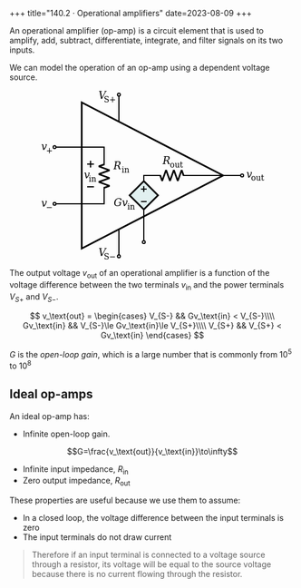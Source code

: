 +++
title="140.2 · Operational amplifiers"
date=2023-08-09
+++

An operational amplifier (op-amp) is a circuit element that is used to amplify, add, subtract, differentiate, integrate, and filter signals on its two inputs.

We can model the operation of an op-amp using a dependent voltage source.

<center>
  <!-- Created with Inkscape (http://www.inkscape.org/) --> <svg xmlns:dc="http://purl.org/dc/elements/1.1/" xmlns:cc="http://creativecommons.org/ns#" xmlns:rdf="http://www.w3.org/1999/02/22-rdf-syntax-ns#" xmlns:svg="http://www.w3.org/2000/svg" xmlns="http://www.w3.org/2000/svg" xmlns:sodipodi="http://sodipodi.sourceforge.net/DTD/sodipodi-0.dtd" xmlns:inkscape="http://www.inkscape.org/namespaces/inkscape" width="400" height="300" id="svg2" sodipodi:version="0.32" inkscape:version="0.46" version="1.0" sodipodi:docname="Op-Amp Internal.svg" inkscape:output_extension="org.inkscape.output.svg.inkscape"> <defs id="defs4"> <inkscape:perspective sodipodi:type="inkscape:persp3d" inkscape:vp_x="0 : 526.18109 : 1" inkscape:vp_y="0 : 1000 : 0" inkscape:vp_z="744.09448 : 526.18109 : 1" inkscape:persp3d-origin="372.04724 : 350.78739 : 1" id="perspective10" /> <inkscape:perspective id="perspective5533" inkscape:persp3d-origin="32 : 21.333333 : 1" inkscape:vp_z="64 : 32 : 1" inkscape:vp_y="0 : 1000 : 0" inkscape:vp_x="0 : 32 : 1" sodipodi:type="inkscape:persp3d" /> <inkscape:perspective id="perspective2827" inkscape:persp3d-origin="32 : 21.333333 : 1" inkscape:vp_z="64 : 32 : 1" inkscape:vp_y="0 : 1000 : 0" inkscape:vp_x="0 : 32 : 1" sodipodi:type="inkscape:persp3d" /> <inkscape:perspective sodipodi:type="inkscape:persp3d" inkscape:vp_x="0 : 0.5 : 1" inkscape:vp_y="0 : 1000 : 0" inkscape:vp_z="1 : 0.5 : 1" inkscape:persp3d-origin="0.5 : 0.33333333 : 1" id="perspective6195" /> <inkscape:perspective id="perspective6211" inkscape:persp3d-origin="372.04724 : 350.78739 : 1" inkscape:vp_z="744.09448 : 526.18109 : 1" inkscape:vp_y="0 : 1000 : 0" inkscape:vp_x="0 : 526.18109 : 1" sodipodi:type="inkscape:persp3d" /> <inkscape:perspective id="perspective3053" inkscape:persp3d-origin="45 : 6.6666667 : 1" inkscape:vp_z="90 : 10 : 1" inkscape:vp_y="0 : 1000 : 0" inkscape:vp_x="0 : 10 : 1" sodipodi:type="inkscape:persp3d" /> <inkscape:perspective id="perspective3840" inkscape:persp3d-origin="372.04724 : 350.78739 : 1" inkscape:vp_z="744.09448 : 526.18109 : 1" inkscape:vp_y="0 : 1000 : 0" inkscape:vp_x="0 : 526.18109 : 1" sodipodi:type="inkscape:persp3d" /> <inkscape:perspective id="perspective7019" inkscape:persp3d-origin="32 : 21.333333 : 1" inkscape:vp_z="64 : 32 : 1" inkscape:vp_y="0 : 1000 : 0" inkscape:vp_x="0 : 32 : 1" sodipodi:type="inkscape:persp3d" /> <inkscape:perspective sodipodi:type="inkscape:persp3d" inkscape:vp_x="0 : 0.5 : 1" inkscape:vp_y="0 : 1000 : 0" inkscape:vp_z="1 : 0.5 : 1" inkscape:persp3d-origin="0.5 : 0.33333333 : 1" id="perspective4148" /> <inkscape:perspective id="perspective4175" inkscape:persp3d-origin="32 : 21.333333 : 1" inkscape:vp_z="64 : 32 : 1" inkscape:vp_y="0 : 1000 : 0" inkscape:vp_x="0 : 32 : 1" sodipodi:type="inkscape:persp3d" /> <inkscape:perspective sodipodi:type="inkscape:persp3d" inkscape:vp_x="0 : 0.5 : 1" inkscape:vp_y="0 : 1000 : 0" inkscape:vp_z="1 : 0.5 : 1" inkscape:persp3d-origin="0.5 : 0.33333333 : 1" id="perspective6151" /> <inkscape:perspective id="perspective6168" inkscape:persp3d-origin="32 : 21.333333 : 1" inkscape:vp_z="64 : 32 : 1" inkscape:vp_y="0 : 1000 : 0" inkscape:vp_x="0 : 32 : 1" sodipodi:type="inkscape:persp3d" /> <inkscape:perspective sodipodi:type="inkscape:persp3d" inkscape:vp_x="0 : 0.5 : 1" inkscape:vp_y="0 : 1000 : 0" inkscape:vp_z="1 : 0.5 : 1" inkscape:persp3d-origin="0.5 : 0.33333333 : 1" id="perspective7294" /> <inkscape:perspective id="perspective7292" inkscape:persp3d-origin="372.04724 : 350.78739 : 1" inkscape:vp_z="744.09448 : 526.18109 : 1" inkscape:vp_y="0 : 1000 : 0" inkscape:vp_x="0 : 526.18109 : 1" sodipodi:type="inkscape:persp3d" /> <inkscape:perspective sodipodi:type="inkscape:persp3d" inkscape:vp_x="0 : 0.5 : 1" inkscape:vp_y="0 : 1000 : 0" inkscape:vp_z="1 : 0.5 : 1" inkscape:persp3d-origin="0.5 : 0.33333333 : 1" id="perspective2806" /> <inkscape:perspective id="perspective2819" inkscape:persp3d-origin="372.04724 : 350.78739 : 1" inkscape:vp_z="744.09448 : 526.18109 : 1" inkscape:vp_y="0 : 1000 : 0" inkscape:vp_x="0 : 526.18109 : 1" sodipodi:type="inkscape:persp3d" /> <inkscape:perspective id="perspective7782" inkscape:persp3d-origin="32 : 21.333333 : 1" inkscape:vp_z="64 : 32 : 1" inkscape:vp_y="0 : 1000 : 0" inkscape:vp_x="0 : 32 : 1" sodipodi:type="inkscape:persp3d" /> <inkscape:perspective sodipodi:type="inkscape:persp3d" inkscape:vp_x="0 : 0.5 : 1" inkscape:vp_y="0 : 1000 : 0" inkscape:vp_z="1 : 0.5 : 1" inkscape:persp3d-origin="0.5 : 0.33333333 : 1" id="perspective7851" /> <inkscape:perspective id="perspective7849" inkscape:persp3d-origin="372.04724 : 350.78739 : 1" inkscape:vp_z="744.09448 : 526.18109 : 1" inkscape:vp_y="0 : 1000 : 0" inkscape:vp_x="0 : 526.18109 : 1" sodipodi:type="inkscape:persp3d" /> <inkscape:perspective sodipodi:type="inkscape:persp3d" inkscape:vp_x="0 : 0.5 : 1" inkscape:vp_y="0 : 1000 : 0" inkscape:vp_z="1 : 0.5 : 1" inkscape:persp3d-origin="0.5 : 0.33333333 : 1" id="perspective7935" /> <inkscape:perspective id="perspective7933" inkscape:persp3d-origin="372.04724 : 350.78739 : 1" inkscape:vp_z="744.09448 : 526.18109 : 1" inkscape:vp_y="0 : 1000 : 0" inkscape:vp_x="0 : 526.18109 : 1" sodipodi:type="inkscape:persp3d" /> <inkscape:perspective id="perspective3195" inkscape:persp3d-origin="16 : 10.666667 : 1" inkscape:vp_z="32 : 16 : 1" inkscape:vp_y="0 : 1000 : 0" inkscape:vp_x="0 : 16 : 1" sodipodi:type="inkscape:persp3d" /> <inkscape:perspective id="perspective3275" inkscape:persp3d-origin="50 : 33.333333 : 1" inkscape:vp_z="100 : 50 : 1" inkscape:vp_y="0 : 1000 : 0" inkscape:vp_x="0 : 50 : 1" sodipodi:type="inkscape:persp3d" /> </defs> <sodipodi:namedview id="base" pagecolor="#ffffff" bordercolor="#666666" borderopacity="1.0" gridtolerance="10000" guidetolerance="10" objecttolerance="10" inkscape:pageopacity="0.0" inkscape:pageshadow="2" inkscape:zoom="1" inkscape:cx="-161.44637" inkscape:cy="13.219093" inkscape:document-units="px" inkscape:current-layer="layer1" showgrid="true" inkscape:window-width="1399" inkscape:window-height="874" inkscape:window-x="33" inkscape:window-y="0" showguides="true" inkscape:guide-bbox="true"> <inkscape:grid type="xygrid" id="grid2650" visible="true" enabled="true" /> </sodipodi:namedview> <metadata id="metadata7"> <rdf:RDF> <cc:Work rdf:about=""> <dc:format>image/svg+xml</dc:format> <dc:type rdf:resource="http://purl.org/dc/dcmitype/StillImage" /> </cc:Work> </rdf:RDF> </metadata> <g inkscape:label="Layer 1" inkscape:groupmode="layer" id="layer1" transform="translate(-8.985975,83.359375)"> <text xml:space="preserve" style="font-size:12px;font-style:normal;font-variant:normal;font-weight:normal;font-stretch:normal;text-indent:0;text-align:start;text-decoration:none;line-height:100%;letter-spacing:normal;word-spacing:normal;text-transform:none;direction:ltr;block-progression:tb;writing-mode:lr-tb;text-anchor:start;opacity:1;fill:#000000;fill-opacity:1;fill-rule:nonzero;stroke:none;stroke-width:1px;stroke-linecap:butt;stroke-linejoin:miter;marker:none;marker-start:none;marker-mid:none;marker-end:none;stroke-miterlimit:4;stroke-dasharray:none;stroke-dashoffset:0;stroke-opacity:1;visibility:visible;display:inline;overflow:visible;enable-background:accumulate;font-family:DejaVu Sans;-inkscape-font-specification:DejaVu Sans" x="135.94128" y="0.2109578" id="text6075" sodipodi:linespacing="100%" transform="translate(8.985975,-83.359375)"><tspan sodipodi:role="line" id="tspan6077" x="135.94128" y="0.2109578" /></text> <path style="fill:none;fill-opacity:1;stroke:#000000;stroke-width:3;stroke-linecap:square;stroke-linejoin:miter;stroke-miterlimit:4;stroke-dasharray:none;stroke-dashoffset:0;stroke-opacity:1" d="M 84.37758,196.42101 L 84.37758,-61.139779 L 333.98597,67.64063 L 84.37758,196.42101 z" id="path3688" /> <path style="opacity:1;fill:none;fill-opacity:0.11764706;stroke:#000000;stroke-width:2.00000024;stroke-linecap:square;stroke-linejoin:miter;marker:none;stroke-miterlimit:4;stroke-dasharray:none;stroke-dashoffset:0;stroke-opacity:1;visibility:visible;display:inline;overflow:visible;enable-background:accumulate" id="path7055" sodipodi:nodetypes="cc" /> <path sodipodi:type="arc" style="opacity:1;fill:none;fill-opacity:0.11764706;stroke:#000000;stroke-width:2;stroke-linecap:square;stroke-linejoin:miter;marker:none;stroke-miterlimit:4;stroke-dasharray:none;stroke-dashoffset:0;stroke-opacity:1;visibility:visible;display:inline;overflow:visible;enable-background:accumulate" id="path7059" sodipodi:cx="7.5" sodipodi:cy="62.5" sodipodi:rx="2.5" sodipodi:ry="2.5" d="M 10,62.5 A 2.5,2.5 0 1 1 5,62.5 A 2.5,2.5 0 1 1 10,62.5 z" transform="translate(28.985975,-44.85937)" /> <path sodipodi:type="arc" style="opacity:1;fill:none;fill-opacity:0.11764706;stroke:#000000;stroke-width:2;stroke-linecap:square;stroke-linejoin:miter;marker:none;stroke-miterlimit:4;stroke-dasharray:none;stroke-dashoffset:0;stroke-opacity:1;visibility:visible;display:inline;overflow:visible;enable-background:accumulate" id="path7061" sodipodi:cx="352.5" sodipodi:cy="72.5" sodipodi:rx="2.5" sodipodi:ry="2.5" d="M 355,72.5 A 2.5,2.5 0 1 1 350,72.5 A 2.5,2.5 0 1 1 355,72.5 z" transform="translate(14.985975,-4.85937)" /> <g transform="translate(251.73597,147.64063)" id="g7243"> <text xml:space="preserve" style="font-size:18px;font-style:italic;font-variant:normal;font-weight:normal;font-stretch:normal;text-align:start;line-height:125%;writing-mode:lr-tb;text-anchor:start;fill:#000000;fill-opacity:1;stroke:none;font-family:DejaVu Serif;-inkscape-font-specification:DejaVu Serif Italic" x="-163.3779" y="-74.889069" id="text7604" sodipodi:linespacing="125%"><tspan sodipodi:role="line" id="tspan7606" x="-163.3779" y="-74.889069"><tspan style="font-size:18px;font-style:italic;font-variant:normal;font-weight:normal;font-stretch:normal;text-align:start;line-height:125%;writing-mode:lr-tb;text-anchor:start;font-family:DejaVu Serif;-inkscape-font-specification:DejaVu Serif Italic" id="tspan14200">v</tspan></tspan></text> <text xml:space="preserve" style="font-size:14px;font-style:normal;font-variant:normal;font-weight:normal;font-stretch:normal;text-align:start;line-height:125%;writing-mode:lr-tb;text-anchor:start;fill:#000000;fill-opacity:1;stroke:none;font-family:DejaVu Serif;-inkscape-font-specification:DejaVu Serif Italic" x="-155" y="-69" id="text7604-7" sodipodi:linespacing="125%"><tspan sodipodi:role="line" id="tspan7606-79" x="-155" y="-69">in </tspan></text> </g> <g transform="translate(175.84375,124.02752)" id="g7236"> <text xml:space="preserve" style="font-size:18px;font-style:italic;font-variant:normal;font-weight:normal;font-stretch:normal;text-align:start;line-height:125%;writing-mode:lr-tb;text-anchor:start;fill:#000000;fill-opacity:1;stroke:none;font-family:DejaVu Serif;-inkscape-font-specification:DejaVu Serif Italic" x="199.14223" y="-52.886894" id="text7216" sodipodi:linespacing="125%"><tspan sodipodi:role="line" id="tspan7218" x="199.14223" y="-52.886894"><tspan style="font-size:18px;font-style:italic;font-variant:normal;font-weight:normal;font-stretch:normal;text-align:start;line-height:125%;writing-mode:lr-tb;text-anchor:start;font-family:DejaVu Serif;-inkscape-font-specification:DejaVu Serif Italic" id="tspan7220">v</tspan></tspan></text> <text xml:space="preserve" style="font-size:14px;font-style:normal;font-variant:normal;font-weight:normal;font-stretch:normal;text-align:start;line-height:125%;writing-mode:lr-tb;text-anchor:start;fill:#000000;fill-opacity:1;stroke:none;font-family:DejaVu Serif;-inkscape-font-specification:DejaVu Serif Italic" x="207.52013" y="-46.997822" id="text7222" sodipodi:linespacing="125%"><tspan sodipodi:role="line" id="tspan7224" x="207.52013" y="-46.997822">out</tspan></text> </g> <g transform="translate(166.04847,-44.72155)" id="g7474" inkscape:label="Layer 1"> <path sodipodi:nodetypes="ccccccccccccccccccccccc" id="path4873" d="M 58.16008,111.36218 L 55,111.36218 L 58.9375,122.36218 L 61.75,122.36218 L 67.21875,107.21348 L 72.6875,122.36249 L 75.5,122.36249 L 80.96875,107.21348 L 86.4375,122.36249 L 89.25,122.36249 L 94.71875,107.21348 L 96.9197,113.36218 L 100.07977,113.36218 L 96.125,102.36249 L 93.3125,102.36249 L 87.84375,117.5115 L 82.375,102.36249 L 79.5625,102.36249 L 74.09375,117.5115 L 68.625,102.36249 L 65.8125,102.36249 L 60.34375,117.5115 L 58.16008,111.36218 z" style="font-size:medium;font-style:normal;font-variant:normal;font-weight:normal;font-stretch:normal;text-indent:0;text-align:start;text-decoration:none;line-height:normal;letter-spacing:normal;word-spacing:normal;text-transform:none;direction:ltr;block-progression:tb;writing-mode:lr-tb;text-anchor:start;fill:#000000;fill-opacity:1;stroke:none;stroke-width:0.25;marker:none;visibility:visible;display:inline;overflow:visible;enable-background:accumulate;font-family:Bitstream Vera Sans;-inkscape-font-specification:Bitstream Vera Sans" /> </g> <g transform="translate(142.33697,-19.516619)" id="g7937" inkscape:label="Layer 1"> <text sodipodi:linespacing="125%" id="text7604-1-1" y="67.407249" x="84.89901" style="font-size:18px;font-style:italic;font-variant:normal;font-weight:normal;font-stretch:normal;text-align:start;line-height:125%;writing-mode:lr-tb;text-anchor:start;fill:#000000;fill-opacity:1;stroke:none;font-family:DejaVu Serif;-inkscape-font-specification:DejaVu Serif Italic" xml:space="preserve"><tspan y="67.407249" x="84.89901" id="tspan7606-7-8" sodipodi:role="line">R</tspan></text> <text sodipodi:linespacing="125%" id="text7604-7-0-27" y="73.296326" x="97.776909" style="font-size:14px;font-style:normal;font-variant:normal;font-weight:normal;font-stretch:normal;text-align:start;line-height:125%;writing-mode:lr-tb;text-anchor:start;fill:#000000;fill-opacity:1;stroke:none;font-family:DejaVu Serif;-inkscape-font-specification:DejaVu Serif Italic" xml:space="preserve"><tspan y="73.296326" x="97.776909" id="tspan7606-79-9-9" sodipodi:role="line">out</tspan></text> </g> <path style="opacity:1;fill:#000000;fill-opacity:1;stroke:#000000;stroke-width:2;stroke-linecap:square;stroke-linejoin:miter;marker:none;stroke-miterlimit:4;stroke-dasharray:none;stroke-dashoffset:0;stroke-opacity:1;visibility:visible;display:inline;overflow:visible;enable-background:accumulate" d="M 264.48596,67.64063 L 364.98597,67.64063" id="path8332" sodipodi:nodetypes="cc" /> <g transform="matrix(0,-1,1,0,11.623485,146.26563)" id="g9437" inkscape:label="Layer 1"> <path sodipodi:nodetypes="ccccccccccccccccccccccc" id="path9439" d="M 58.16008,111.36218 L 55,111.36218 L 58.9375,122.36218 L 61.75,122.36218 L 67.21875,107.21348 L 72.6875,122.36249 L 75.5,122.36249 L 80.96875,107.21348 L 86.4375,122.36249 L 89.25,122.36249 L 94.71875,107.21348 L 96.9197,113.36218 L 100.07977,113.36218 L 96.125,102.36249 L 93.3125,102.36249 L 87.84375,117.5115 L 82.375,102.36249 L 79.5625,102.36249 L 74.09375,117.5115 L 68.625,102.36249 L 65.8125,102.36249 L 60.34375,117.5115 L 58.16008,111.36218 z" style="font-size:medium;font-style:normal;font-variant:normal;font-weight:normal;font-stretch:normal;text-indent:0;text-align:start;text-decoration:none;line-height:normal;letter-spacing:normal;word-spacing:normal;text-transform:none;direction:ltr;block-progression:tb;writing-mode:lr-tb;text-anchor:start;fill:#000000;fill-opacity:1;stroke:none;stroke-width:0.25;marker:none;visibility:visible;display:inline;overflow:visible;enable-background:accumulate;font-family:Bitstream Vera Sans;-inkscape-font-specification:Bitstream Vera Sans" /> </g> <g id="g2547" transform="translate(-214.75002,-4.889071)"> <text sodipodi:linespacing="125%" id="text9443" y="61.640625" x="355.35809" style="font-size:18px;font-style:italic;font-variant:normal;font-weight:normal;font-stretch:normal;text-align:start;line-height:125%;writing-mode:lr-tb;text-anchor:start;fill:#000000;fill-opacity:1;stroke:none;font-family:DejaVu Serif;-inkscape-font-specification:DejaVu Serif Italic" xml:space="preserve"><tspan y="61.640625" x="355.35809" id="tspan9445" sodipodi:role="line">R</tspan></text> <text sodipodi:linespacing="125%" id="text9447" y="67.529701" x="369.73599" style="font-size:14px;font-style:normal;font-variant:normal;font-weight:normal;font-stretch:normal;text-align:start;line-height:125%;writing-mode:lr-tb;text-anchor:start;fill:#000000;fill-opacity:1;stroke:none;font-family:DejaVu Serif;-inkscape-font-specification:DejaVu Serif Italic" xml:space="preserve"><tspan y="67.529701" x="369.73599" id="tspan9449" sodipodi:role="line">in</tspan></text> </g> <path style="opacity:1;fill:none;fill-opacity:1;stroke:#000000;stroke-width:2;stroke-linecap:square;stroke-linejoin:miter;marker:none;stroke-miterlimit:4;stroke-dasharray:none;stroke-dashoffset:0;stroke-opacity:1;visibility:visible;display:inline;overflow:visible;enable-background:accumulate" d="M 38.985975,17.640625 L 123.98598,17.64063 L 123.98598,47.64063" id="path2534" sodipodi:nodetypes="ccc" /> <path style="opacity:1;fill:none;fill-opacity:1;stroke:#000000;stroke-width:2;stroke-linecap:square;stroke-linejoin:miter;marker:none;stroke-miterlimit:4;stroke-dasharray:none;stroke-dashoffset:0;stroke-opacity:1;visibility:visible;display:inline;overflow:visible;enable-background:accumulate" d="M 123.98597,89.140625 L 123.98597,117.64062 L 38.985975,117.64063" id="path2536" sodipodi:nodetypes="ccc" /> <path sodipodi:nodetypes="ccc" id="path2194" style="fill:none;fill-opacity:0.75;fill-rule:evenodd;stroke:#000000;stroke-width:2px;stroke-linecap:butt;stroke-linejoin:miter;stroke-opacity:1" d="M 193.9894,85.282775 L 193.98597,67.64063 L 222.73597,67.64063" /> <path id="path2196" style="fill:none;fill-opacity:0.75;fill-rule:evenodd;stroke:#000000;stroke-width:2px;stroke-linecap:butt;stroke-linejoin:miter;stroke-opacity:1" d="M 193.9894,126.38047 L 193.98597,182.64062" sodipodi:nodetypes="cc" /> <g id="g3502" transform="translate(148.94093,54.488042)"> <path d="M 45.045045,23.090088 L 20.045045,48.090088 L 45.045045,73.090088 L 70.045045,48.090088 L 45.045045,23.090088 z" style="fill:#e1f0f0;fill-opacity:1;fill-rule:evenodd;stroke:#000000;stroke-width:3;stroke-linecap:butt;stroke-linejoin:miter;stroke-opacity:1" id="path2198" sodipodi:nodetypes="ccccc" /> <path sodipodi:nodetypes="cc" id="path3466" d="M 39.954963,37.045038 L 50.045045,37.090088" style="fill:none;stroke:#000000;stroke-width:1.99999988;stroke-linecap:butt;stroke-linejoin:miter;stroke-miterlimit:4;stroke-dasharray:none;stroke-opacity:1" /> <path sodipodi:nodetypes="cc" id="path5201" d="M 45,32 L 44.95495,42.090083" style="fill:none;stroke:#000000;stroke-width:1.99999988;stroke-linecap:butt;stroke-linejoin:miter;stroke-miterlimit:4;stroke-dasharray:none;stroke-opacity:1" /> <path sodipodi:nodetypes="cc" id="path5203" d="M 40.045045,59.090088 L 50.045045,59.152588" style="fill:none;stroke:#000000;stroke-width:1.99999988;stroke-linecap:butt;stroke-linejoin:miter;stroke-miterlimit:4;stroke-dasharray:none;stroke-opacity:1" /> </g> <path style="opacity:1;fill:none;fill-opacity:1;stroke:#000000;stroke-width:2;stroke-linecap:square;stroke-linejoin:miter;marker:none;stroke-miterlimit:4;stroke-dasharray:none;stroke-dashoffset:0;stroke-opacity:1;visibility:visible;display:inline;overflow:visible;enable-background:accumulate" d="M 149.98598,162.64062 L 149.98598,207.64062" id="path3515" /> <path sodipodi:type="arc" style="opacity:1;fill:none;fill-opacity:0.11764706;stroke:#000000;stroke-width:2;stroke-linecap:square;stroke-linejoin:miter;marker:none;stroke-miterlimit:4;stroke-dasharray:none;stroke-dashoffset:0;stroke-opacity:1;visibility:visible;display:inline;overflow:visible;enable-background:accumulate" id="path3517" sodipodi:cx="7.5" sodipodi:cy="62.5" sodipodi:rx="2.5" sodipodi:ry="2.5" d="M 10,62.5 A 2.5,2.5 0 1 1 5,62.5 A 2.5,2.5 0 1 1 10,62.5 z" transform="translate(142.48597,147.64063)" /> <path style="opacity:1;fill:none;fill-opacity:1;stroke:#000000;stroke-width:2;stroke-linecap:square;stroke-linejoin:miter;marker:none;stroke-miterlimit:4;stroke-dasharray:none;stroke-dashoffset:0;stroke-opacity:1;visibility:visible;display:inline;overflow:visible;enable-background:accumulate" d="M 149.98597,-72.359375 L 149.98597,-27.35937" id="path3519" /> <path sodipodi:type="arc" style="opacity:1;fill:none;fill-opacity:0.11764706;stroke:#000000;stroke-width:2;stroke-linecap:square;stroke-linejoin:miter;marker:none;stroke-miterlimit:4;stroke-dasharray:none;stroke-dashoffset:0;stroke-opacity:1;visibility:visible;display:inline;overflow:visible;enable-background:accumulate" id="path3521" sodipodi:cx="7.5" sodipodi:cy="62.5" sodipodi:rx="2.5" sodipodi:ry="2.5" d="M 10,62.5 A 2.5,2.5 0 1 1 5,62.5 A 2.5,2.5 0 1 1 10,62.5 z" transform="matrix(-1,0,0,1,157.48597,-137.35938)" /> <path style="opacity:1;fill:none;fill-opacity:1;stroke:#000000;stroke-width:2;stroke-linecap:square;stroke-linejoin:miter;marker:none;stroke-miterlimit:4;stroke-dasharray:none;stroke-dashoffset:0;stroke-opacity:1;visibility:visible;display:inline;overflow:visible;enable-background:accumulate" d="M 94.98598,47.64063 L 104.98598,47.64063" id="path3523" /> <path style="opacity:1;fill:none;fill-opacity:1;stroke:#000000;stroke-width:2;stroke-linecap:square;stroke-linejoin:miter;marker:none;stroke-miterlimit:4;stroke-dasharray:none;stroke-dashoffset:0;stroke-opacity:1;visibility:visible;display:inline;overflow:visible;enable-background:accumulate" d="M 99.98598,42.64063 L 99.98598,52.64063" id="path3525" /> <path style="opacity:1;fill:none;fill-opacity:1;stroke:#000000;stroke-width:2;stroke-linecap:square;stroke-linejoin:miter;marker:none;stroke-miterlimit:4;stroke-dasharray:none;stroke-dashoffset:0;stroke-opacity:1;visibility:visible;display:inline;overflow:visible;enable-background:accumulate" d="M 104.98598,87.64063 L 94.98598,87.64063" id="path3527" /> <path sodipodi:type="arc" style="opacity:1;fill:none;fill-opacity:0.11764706;stroke:#000000;stroke-width:2;stroke-linecap:square;stroke-linejoin:miter;marker:none;stroke-miterlimit:4;stroke-dasharray:none;stroke-dashoffset:0;stroke-opacity:1;visibility:visible;display:inline;overflow:visible;enable-background:accumulate" id="path3529" sodipodi:cx="7.5" sodipodi:cy="62.5" sodipodi:rx="2.5" sodipodi:ry="2.5" d="M 10,62.5 A 2.5,2.5 0 1 1 5,62.5 A 2.5,2.5 0 1 1 10,62.5 z" transform="translate(28.985975,55.14063)" /> <g transform="translate(278.36387,284.89062)" id="g3531"> <text xml:space="preserve" style="font-size:18px;font-style:italic;font-variant:normal;font-weight:normal;font-stretch:normal;text-align:start;line-height:125%;writing-mode:lr-tb;text-anchor:start;fill:#000000;fill-opacity:1;stroke:none;font-family:DejaVu Serif;-inkscape-font-specification:DejaVu Serif Italic" x="-164.3779" y="-74.889069" id="text3533" sodipodi:linespacing="125%"><tspan sodipodi:role="line" id="tspan3535" x="-164.3779" y="-74.889069">V<tspan style="font-size:18px;font-style:italic;font-variant:normal;font-weight:normal;font-stretch:normal;text-align:start;line-height:125%;writing-mode:lr-tb;text-anchor:start;font-family:DejaVu Serif;-inkscape-font-specification:DejaVu Serif Italic" id="tspan3537" /></tspan></text> <text xml:space="preserve" style="font-size:14px;font-style:normal;font-variant:normal;font-weight:normal;font-stretch:normal;text-align:start;line-height:125%;writing-mode:lr-tb;text-anchor:start;fill:#000000;fill-opacity:1;stroke:none;font-family:DejaVu Serif;-inkscape-font-specification:DejaVu Serif Italic" x="-155" y="-69" id="text3539" sodipodi:linespacing="125%"><tspan sodipodi:role="line" id="tspan3541" x="-155" y="-69">S− </tspan></text> </g> <g transform="translate(312.20317,2.146199)" id="g3543"> <text xml:space="preserve" style="font-size:18px;font-style:italic;font-variant:normal;font-weight:normal;font-stretch:normal;text-align:start;line-height:125%;writing-mode:lr-tb;text-anchor:start;fill:#000000;fill-opacity:1;stroke:none;font-family:DejaVu Serif;-inkscape-font-specification:DejaVu Serif Italic" x="-198.11668" y="-69.505569" id="text3545" sodipodi:linespacing="125%"><tspan sodipodi:role="line" id="tspan3547" x="-198.11668" y="-69.505569">V<tspan style="font-size:18px;font-style:italic;font-variant:normal;font-weight:normal;font-stretch:normal;text-align:start;line-height:125%;writing-mode:lr-tb;text-anchor:start;font-family:DejaVu Serif;-inkscape-font-specification:DejaVu Serif Italic" id="tspan3549" /></tspan></text> <text xml:space="preserve" style="font-size:14px;font-style:normal;font-variant:normal;font-weight:normal;font-stretch:normal;text-align:start;line-height:125%;writing-mode:lr-tb;text-anchor:start;fill:#000000;fill-opacity:1;stroke:none;font-family:DejaVu Serif;-inkscape-font-specification:DejaVu Serif Italic" x="-188.73878" y="-63.616501" id="text3551" sodipodi:linespacing="125%"><tspan sodipodi:role="line" id="tspan3553" x="-188.73878" y="-63.616501">S+</tspan></text> </g> <g transform="translate(319.98597,196.64062)" id="g3555"> <g id="g3567"> <text sodipodi:linespacing="125%" id="text3557" y="-74.889069" x="-178.97386" style="font-size:18px;font-style:italic;font-variant:normal;font-weight:normal;font-stretch:normal;text-align:start;line-height:125%;writing-mode:lr-tb;text-anchor:start;fill:#000000;fill-opacity:1;stroke:none;font-family:DejaVu Serif;-inkscape-font-specification:DejaVu Serif Italic" xml:space="preserve"><tspan y="-74.889069" x="-178.97386" id="tspan3559" sodipodi:role="line"><tspan id="tspan3561" style="font-size:18px;font-style:italic;font-variant:normal;font-weight:normal;font-stretch:normal;text-align:start;line-height:125%;writing-mode:lr-tb;text-anchor:start;font-family:DejaVu Serif;-inkscape-font-specification:DejaVu Serif Italic">Gv</tspan></tspan></text> <text sodipodi:linespacing="125%" id="text3563" y="-69" x="-155" style="font-size:14px;font-style:normal;font-variant:normal;font-weight:normal;font-stretch:normal;text-align:start;line-height:125%;writing-mode:lr-tb;text-anchor:start;fill:#000000;fill-opacity:1;stroke:none;font-family:DejaVu Serif;-inkscape-font-specification:DejaVu Serif Italic" xml:space="preserve"><tspan y="-69" x="-155" id="tspan3565" sodipodi:role="line">in </tspan></text> </g> </g> <g transform="translate(177.61387,96.64063)" id="g3574"> <text xml:space="preserve" style="font-size:18px;font-style:italic;font-variant:normal;font-weight:normal;font-stretch:normal;text-align:start;line-height:125%;writing-mode:lr-tb;text-anchor:start;fill:#000000;fill-opacity:1;stroke:none;font-family:DejaVu Serif;-inkscape-font-specification:DejaVu Serif Italic" x="-164.6279" y="-73.889069" id="text3576" sodipodi:linespacing="125%"><tspan sodipodi:role="line" id="tspan3578" x="-164.6279" y="-73.889069"><tspan style="font-size:18px;font-style:italic;font-variant:normal;font-weight:normal;font-stretch:normal;text-align:start;line-height:125%;writing-mode:lr-tb;text-anchor:start;font-family:DejaVu Serif;-inkscape-font-specification:DejaVu Serif Italic" id="tspan3580">v</tspan></tspan></text> <text xml:space="preserve" style="font-size:14px;font-style:normal;font-variant:normal;font-weight:normal;font-stretch:normal;text-align:start;line-height:125%;writing-mode:lr-tb;text-anchor:start;fill:#000000;fill-opacity:1;stroke:none;font-family:DejaVu Serif;-inkscape-font-specification:DejaVu Serif Italic" x="-156.25" y="-68" id="text3582" sodipodi:linespacing="125%"><tspan sodipodi:role="line" id="tspan3584" x="-156.25" y="-68">+</tspan></text> </g> <g transform="translate(176.36387,197.52969)" id="g3586"> <text xml:space="preserve" style="font-size:18px;font-style:italic;font-variant:normal;font-weight:normal;font-stretch:normal;text-align:start;line-height:125%;writing-mode:lr-tb;text-anchor:start;fill:#000000;fill-opacity:1;stroke:none;font-family:DejaVu Serif;-inkscape-font-specification:DejaVu Serif Italic" x="-163.3779" y="-74.889069" id="text3588" sodipodi:linespacing="125%"><tspan sodipodi:role="line" id="tspan3590" x="-163.3779" y="-74.889069"><tspan style="font-size:18px;font-style:italic;font-variant:normal;font-weight:normal;font-stretch:normal;text-align:start;line-height:125%;writing-mode:lr-tb;text-anchor:start;font-family:DejaVu Serif;-inkscape-font-specification:DejaVu Serif Italic" id="tspan3592">v</tspan></tspan></text> <text xml:space="preserve" style="font-size:14px;font-style:normal;font-variant:normal;font-weight:normal;font-stretch:normal;text-align:start;line-height:125%;writing-mode:lr-tb;text-anchor:start;fill:#000000;fill-opacity:1;stroke:none;font-family:DejaVu Serif;-inkscape-font-specification:DejaVu Serif Italic" x="-155" y="-69" id="text3594" sodipodi:linespacing="125%"><tspan sodipodi:role="line" id="tspan3596" x="-155" y="-69">−</tspan></text> </g> <path sodipodi:type="arc" style="opacity:1;fill:none;fill-opacity:0.11764706;stroke:#000000;stroke-width:2;stroke-linecap:square;stroke-linejoin:miter;marker:none;stroke-miterlimit:4;stroke-dasharray:none;stroke-dashoffset:0;stroke-opacity:1;visibility:visible;display:inline;overflow:visible;enable-background:accumulate" id="path3598" sodipodi:cx="7.5" sodipodi:cy="62.5" sodipodi:rx="2.5" sodipodi:ry="2.5" d="M 10,62.5 A 2.5,2.5 0 1 1 5,62.5 A 2.5,2.5 0 1 1 10,62.5 z" transform="translate(186.48597,122.64063)" /> </g> </svg>
</center>

The output voltage $v_\text{out}$ of an operational amplifier is a function of the voltage difference between the two terminals $v_\text{in}$ and the power terminals $V_{S+}$ and $V_{S-}$.

$$
v_\text{out} = \begin{cases}
V_{S-}       && Gv_\text{in} < V_{S-}\\\\
Gv_\text{in} && V_{S-}\le Gv_\text{in}\le V_{S+}\\\\
V_{S+}       && V_{S+} < Gv_\text{in}
\end{cases}
$$

$G$ is the _open-loop gain_, which is a large number that is commonly from $10^5$ to $10^8$

## Ideal op-amps

An ideal op-amp has:

- Infinite open-loop gain.

$$G=\frac{v_\text{out}}{v_\text{in}}\to\infty$$

- Infinite input impedance, $R_\text{in}$
- Zero output impedance, $R_\text{out}$

These properties are useful because we use them to assume:

- In a closed loop, the voltage difference between the input terminals is zero
- The input terminals do not draw current

> Therefore if an input terminal is connected to a voltage source through a resistor, its voltage will be equal to the source voltage because there is no current flowing through the resistor.


